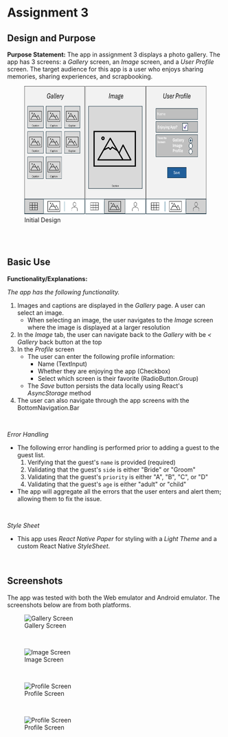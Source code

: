 # Assignment 3

## Design and Purpose

**Purpose Statement:** The app in assignment 3 displays a photo gallery. The app has 3 screens: a *Gallery* screen, an *Image* screen, and a *User Profile* screen. The target audience for this app is a user who enjoys sharing memories, sharing experiences, and scrapbooking.

<figure>
  <img src="imgs/assignment3_00_design.png" alt="Original Design" style="height:300px">
  <figcaption>Initial Design</figcaption>
</figure>
</br>

</br>

## Basic Use

**Functionality/Explanations:**

*The app has the following functionality.*

1. Images and captions are displayed in the *Gallery* page. A user can select an image.
    * When selecting an image, the user navigates to the *Image* screen where the image is displayed at a larger resolution
2. In the *Image* tab, the user can navigate back to the *Gallery* with be *< Gallery* back button at the top
3. In the *Profile* screen
    * The user can enter the following profile information:
        * Name (TextInput)
        * Whether they are enjoying the app (Checkbox)
        * Select which screen is their favorite (RadioButton.Group)
    * The *Save* button persists the data locally using React's *AsyncStorage* method
4. The user can also navigate through the app screens with the BottomNavigation.Bar 

</br>

*Error Handling*

* The following error handling is performed prior to adding a guest to the guest list.
    1. Verifying that the guest's `name` is provided (required)
    2. Validating that the guest's `side` is either "Bride" or "Groom"
    3. Validating that the guest's `priority` is either "A", "B", "C", or "D"
    4. Validating that the guest's `age` is either "adult" or "child"
* The app will aggregate all the errors that the user enters and alert them; allowing them to fix the issue.

</br>

*Style Sheet*

* This app uses *React Native Paper* for styling with a *Light Theme* and a custom React Native *StyleSheet*.

</br>

## Screenshots

The app was tested with both the Web emulator and Android emulator. The screenshots below are from both platforms.

<figure>
  <img src="imgs/assignment2_01_gallery.png" alt="Gallery Screen" style="height:300px">
  <figcaption>Gallery Screen</figcaption>
</figure>
</br>

<figure>
  <img src="imgs/assignment2_02_image.png" alt="Image Screen" style="height:300px">
  <figcaption>Image Screen</figcaption>
</figure>
</br>

<figure>
  <img src="imgs/assignment2_03_profile.png" alt="Profile Screen" style="height:300px">
  <figcaption>Profile Screen</figcaption>
</figure>
</br>

<figure>
  <img src="imgs/assignment2_04_demo.gif" alt="Profile Screen" style="height:300px">
  <figcaption>Profile Screen</figcaption>
</figure>
</br>
